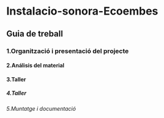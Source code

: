 # Instalacio-sonora-Ecoembes
## Guia de treball
### 1.Organització i presentació del projecte
#### 2.Análisis del material
#### 3.Taller
##### 4.Taller
###### 5.Muntatge i documentació
